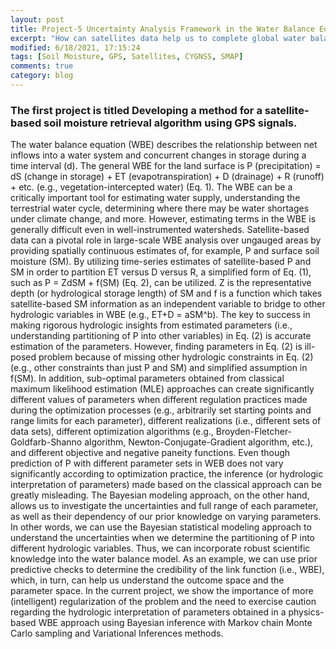 ```yaml
---
layout: post
title: Project-5 Uncertainty Analysis Framework in the Water Balance Equation Using Bayesian Statistical Modeling Approach
excerpt: "How can satellites data help us to complete global water balance model?"
modified: 6/18/2021, 17:15:24
tags: [Soil Moisture, GPS, Satellites, CYGNSS, SMAP]
comments: true
category: blog
---
```


### The first project is titled Developing a method for a satellite-based soil moisture retrieval algorithm using GPS signals.

The water balance equation (WBE) describes the relationship between net inflows into a water system and concurrent changes in storage during a time interval (d). 
The general WBE for the land surface is P (precipitation) = dS (change in storage) + ET (evapotranspiration) + D (drainage) + R (runoff) + etc. (e.g., vegetation-intercepted water) (Eq. 1).
The WBE can be a critically important tool for estimating water supply, understanding the terrestrial water cycle, determining where there may be water shortages under climate change, and more. 
However, estimating terms in the WBE is generally difficult even in well-instrumented watersheds.
Satellite-based data can a pivotal role in large-scale WBE analysis over ungauged areas by providing spatially continuous estimates of, for example, P and surface soil moisture (SM).
By utilizing time-series estimates of satellite-based P and SM in order to partition ET versus D versus R, a simplified form of Eq. (1), such as P = ZdSM + f(SM) (Eq. 2), can be utilized. 
Z is the representative depth (or hydrological storage length) of SM and f is a function which takes satellite-based SM information as an independent variable to bridge to other hydrologic variables in WBE (e.g., ET+D = aSM^b). 
The key to success in making rigorous hydrologic insights from estimated parameters (i.e., understanding partitioning of P into other variables) in Eq. (2) is accurate estimation of the parameters. 
However, finding parameters in Eq. (2) is ill-posed problem because of missing other hydrologic constraints in Eq. (2) (e.g., other constraints than just P and SM) and simplified assumption in f(SM). 
In addition, sub-optimal parameters obtained from classical maximum likelihood estimation (MLE) approaches can create significantly different values of parameters when different regulation practices made during the optimization processes (e.g., arbitrarily set starting points and range limits for each parameter), different realizations (i.e., different sets of data sets), different optimization algorithms (e.g., Broyden-Fletcher-Goldfarb-Shanno algorithm, Newton-Conjugate-Gradient algorithm, etc.), and different objective and negative paneity functions. Even though prediction of P with different parameter sets in WEB does not vary significantly according to optimization practice, the inference (or hydrologic interpretation of parameters) made based on the classical approach can be greatly misleading. 
The Bayesian modeling approach, on the other hand, allows us to investigate the uncertainties and full range of each parameter, as well as their dependency of our prior knowledge on varying parameters. 
In other words, we can use the Bayesian statistical modeling approach to understand the uncertainties when we determine the partitioning of P into different hydrologic variables. 
Thus, we can incorporate robust scientific knowledge into the water balance model. As an example, we can use prior predictive checks to determine the credibility of the link function (i.e., WBE), which, in turn, can help us understand the outcome space and the parameter space.
In the current project, we show the importance of more (intelligent) regularization of the problem and the need to exercise caution regarding the hydrologic interpretation of parameters obtained in a physics-based WBE approach using Bayesian inference with Markov chain Monte Carlo sampling and Variational Inferences methods.
